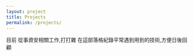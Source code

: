 ```yaml
---
layout: project
title: Projects
permalink: /projects/
---
```

目前 從事資安相關工作,打打雜 在這部落格紀錄平常遇到用到的技術,方便日後回顧

